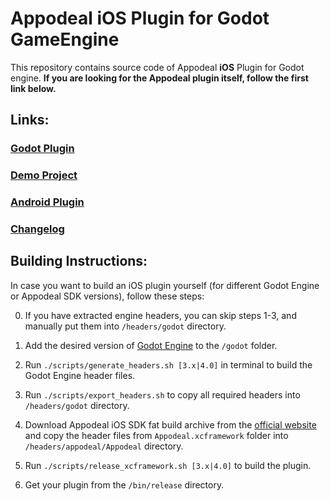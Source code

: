 # Appodeal iOS Plugin for Godot GameEngine

This repository contains source code of Appodeal **iOS** Plugin for Godot engine. **If you are looking for the Appodeal plugin itself, follow the first link below.**

## Links:

### [Godot Plugin](https://github.com/DmitriiFeshchenko/godot-appodeal-editor-plugin)

### [Demo Project](https://github.com/DmitriiFeshchenko/godot-appodeal-demo-project)

### [Android Plugin](https://github.com/DmitriiFeshchenko/godot-appodeal-android-plugin)

### [Changelog](CHANGELOG.md)

## Building Instructions:

In case you want to build an iOS plugin yourself (for different Godot Engine or Appodeal SDK versions), follow these steps:

0. If you have extracted engine headers, you can skip steps 1-3, and manually put them into `/headers/godot` directory.

1. Add the desired version of [Godot Engine](https://github.com/godotengine/godot) to the `/godot` folder.

2. Run `./scripts/generate_headers.sh [3.x|4.0]` in terminal to build the Godot Engine header files.

3. Run `./scripts/export_headers.sh` to copy all required headers into `/headers/godot` directory.

4. Download Appodeal iOS SDK fat build archive from the [official website](https://wiki.appodeal.com/en/ios/get-started) and copy the header files from `Appodeal.xcframework` folder into `/headers/appodeal/Appodeal` directory.

5. Run `./scripts/release_xcframework.sh [3.x|4.0]` to build the plugin.

6. Get your plugin from the `/bin/release` directory.
